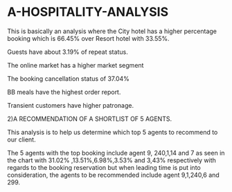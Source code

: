# A-HOSPITALITY-ANALYSIS

This is basically an analysis where the City hotel has a higher percentage booking which is 66.45% over Resort hotel with 33.55%.

Guests have about  3.19% of repeat status.

The online market has a higher market segment

The booking cancellation status of 37.04%

BB meals have the highest order report.

Transient customers have higher patronage.

2)A RECOMMENDATION OF A SHORTLIST OF 5 AGENTS.

This analysis is to help us determine which top 5 agents  to recommend to our client.



The 5 agents with the top booking include agent 9, 240,1,14 and 7 as seen in the chart with 31.02% ,13.51%,6.98%,3.53% and 3,43% respectively with regards to the booking reservation but when leading time is put into consideration, the agents to be recommended  include agent 9,1,240,6 and 299.

